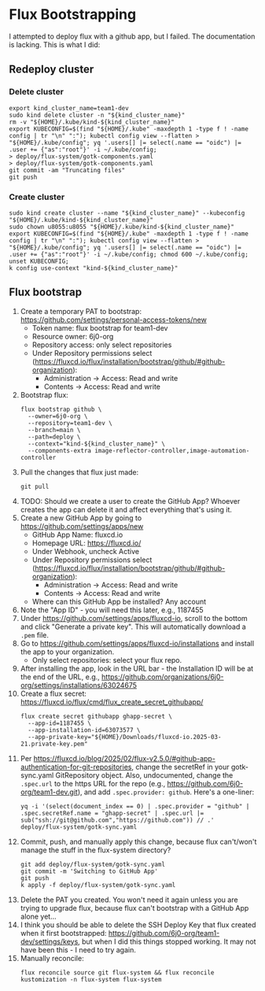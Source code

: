 # Flux Bootstrapping

I attempted to deploy flux with a github app, but I failed. The documentation is lacking. This is what I did:

## Redeploy cluster

### Delete cluster

```
export kind_cluster_name=team1-dev 
sudo kind delete cluster -n "${kind_cluster_name}"
rm -v "${HOME}/.kube/kind-${kind_cluster_name}"
export KUBECONFIG=$(find "${HOME}/.kube" -maxdepth 1 -type f ! -name config | tr "\n" ":"); kubectl config view --flatten > "${HOME}/.kube/config"; yq '.users[] |= select(.name == "oidc") |= .user += {"as":"root"}' -i ~/.kube/config;
> deploy/flux-system/gotk-components.yaml
> deploy/flux-system/gotk-components.yaml
git commit -am "Truncating files"
git push
```

### Create cluster

```
sudo kind create cluster --name "${kind_cluster_name}" --kubeconfig "${HOME}/.kube/kind-${kind_cluster_name}"
sudo chown u8055:u8055 "${HOME}/.kube/kind-${kind_cluster_name}"
export KUBECONFIG=$(find "${HOME}/.kube" -maxdepth 1 -type f ! -name config | tr "\n" ":"); kubectl config view --flatten > "${HOME}/.kube/config"; yq '.users[] |= select(.name == "oidc") |= .user += {"as":"root"}' -i ~/.kube/config; chmod 600 ~/.kube/config; unset KUBECONFIG;
k config use-context "kind-${kind_cluster_name}"
```

## Flux bootstrap

1. Create a temporary PAT to bootstrap: https://github.com/settings/personal-access-tokens/new
   - Token name: flux bootstrap for team1-dev
   - Resource owner: 6j0-org
   - Repository access: only select repositories
   - Under Repository permissions select (https://fluxcd.io/flux/installation/bootstrap/github/#github-organization):
     - Administration -> Access: Read and write
     - Contents -> Access: Read and write
1. Bootstrap flux:
   ```
   flux bootstrap github \
     --owner=6j0-org \
     --repository=team1-dev \
     --branch=main \
     --path=deploy \
     --context="kind-${kind_cluster_name}" \
     --components-extra image-reflector-controller,image-automation-controller
   ```
1. Pull the changes that flux just made:
   ```
   git pull
   ```
1. TODO: Should we create a user to create the GitHub App? Whoever creates the app can delete it and affect everything that's using it.
1. Create a new GitHub App by going to https://github.com/settings/apps/new
   - GitHub App Name: fluxcd.io
   - Homepage URL: https://fluxcd.io/
   - Under Webhook, uncheck Active
   - Under Repository permissions select (https://fluxcd.io/flux/installation/bootstrap/github/#github-organization):
     - Administration -> Access: Read and write
     - Contents -> Access: Read and write
   - Where can this GitHub App be installed? Any account
1. Note the "App ID" - you will need this later, e.g., 1187455
1. Under https://github.com/settings/apps/fluxcd-io, scroll to the bottom and click "Generate a private key". This will automatically download a `.pem` file.
1. Go to https://github.com/settings/apps/fluxcd-io/installations and install the app to your organization.
   - Only select repositories: select your flux repo.
1. After installing the app, look in the URL bar - the Installation ID will be at the end of the URL, e.g., https://github.com/organizations/6j0-org/settings/installations/63024675
1. Create a flux secret: https://fluxcd.io/flux/cmd/flux_create_secret_githubapp/
   ```
   flux create secret githubapp ghapp-secret \
     --app-id=1187455 \
     --app-installation-id=63073577 \
     --app-private-key="${HOME}/Downloads/fluxcd-io.2025-03-21.private-key.pem"
   ```
1. Per https://fluxcd.io/blog/2025/02/flux-v2.5.0/#github-app-authentication-for-git-repositories, change the secretRef in your gotk-sync.yaml GitRepository object. Also, undocumented, change the `.spec.url` to the https URL for the repo (e.g., https://github.com/6j0-org/team1-dev.git), and add `.spec.provider: github`. Here's a one-liner:
   ```
   yq -i '(select(document_index == 0) | .spec.provider = "github" | .spec.secretRef.name = "ghapp-secret" | .spec.url |= sub("ssh://git@github.com","https://github.com")) // .'  deploy/flux-system/gotk-sync.yaml
   ```
1. Commit, push, and manually apply this change, because flux can't/won't manage the stuff in the flux-system directory? 
   ```
   git add deploy/flux-system/gotk-sync.yaml
   git commit -m 'Switching to GitHub App'
   git push
   k apply -f deploy/flux-system/gotk-sync.yaml
   ```
1. Delete the PAT you created. You won't need it again unless you are trying to upgrade flux, because flux can't bootstrap with a GitHub App alone yet...
1. I think you should be able to delete the SSH Deploy Key that flux created when it first bootstrapped: https://github.com/6j0-org/team1-dev/settings/keys, but when I did this things stopped working. It may not have been this - I need to try again.
1. Manually reconcile:
   ```
   flux reconcile source git flux-system && flux reconcile kustomization -n flux-system flux-system
   ```
